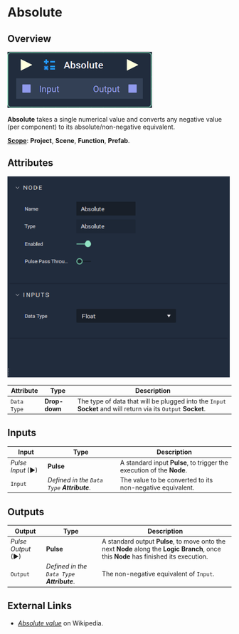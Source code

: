 # Absolute

## Overview

![The Absolute Node.](../../.gitbook/assets/node-absolute2.png)

**Absolute** takes a single numerical value and converts any negative value (per component) to its absolute/non-negative equivalent.

[**Scope**](../overview.md#scopes): **Project**, **Scene**, **Function**, **Prefab**.

## Attributes

![The Absolute Node Attributes.](../../.gitbook/assets/node-absolute2-attr.png)

| Attribute   | Type          | Description                                                                                                    |
| ----------- | ------------- | -------------------------------------------------------------------------------------------------------------- |
| `Data Type` | **Drop-down** | The type of data that will be plugged into the `Input` **Socket** and will return via its `Output` **Socket**. |

## Inputs

| Input             | Type                                         | Description                                                           |
| ----------------- | -------------------------------------------- | --------------------------------------------------------------------- |
| _Pulse Input_ (►) | **Pulse**                                    | A standard input **Pulse**, to trigger the execution of the **Node**. |
| `Input`           | _Defined in the `Data Type`  **Attribute**_. | The value to be converted to its non-negative equivalent.             |

## Outputs

| Output             | Type                                         | Description                                                                                                                            |
| ------------------ | -------------------------------------------- | -------------------------------------------------------------------------------------------------------------------------------------- |
| _Pulse Output_ (►) | **Pulse**                                    | A standard output **Pulse**, to move onto the next **Node** along the **Logic Branch**, once this **Node** has finished its execution. |
| `Output`           | _Defined in the `Data Type`  **Attribute**_. | The non-negative equivalent of `Input`.                                                                                                |

## External Links

* [_Absolute value_](https://en.wikipedia.org/wiki/Absolute\_value) on Wikipedia.
